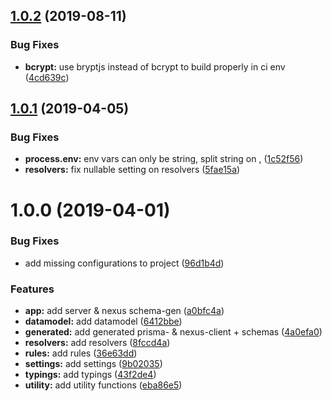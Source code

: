 ## [1.0.2](https://github.com/Kandelborg/KATS/compare/v1.0.1...v1.0.2) (2019-08-11)


### Bug Fixes

* **bcrypt:** use bryptjs instead of bcrypt to build properly in ci env ([4cd639c](https://github.com/Kandelborg/KATS/commit/4cd639c))

## [1.0.1](https://github.com/Kandelborg/KATS/compare/v1.0.0...v1.0.1) (2019-04-05)


### Bug Fixes

* **process.env:** env vars can only be string, split string on , ([1c52f56](https://github.com/Kandelborg/KATS/commit/1c52f56))
* **resolvers:** fix nullable setting on resolvers ([5fae15a](https://github.com/Kandelborg/KATS/commit/5fae15a))

# 1.0.0 (2019-04-01)


### Bug Fixes

* add missing configurations to project ([96d1b4d](https://github.com/Kandelborg/KATS/commit/96d1b4d))


### Features

* **app:** add server & nexus schema-gen ([a0bfc4a](https://github.com/Kandelborg/KATS/commit/a0bfc4a))
* **datamodel:** add datamodel ([6412bbe](https://github.com/Kandelborg/KATS/commit/6412bbe))
* **generated:** add generated prisma- & nexus-client + schemas ([4a0efa0](https://github.com/Kandelborg/KATS/commit/4a0efa0))
* **resolvers:** add resolvers ([8fccd4a](https://github.com/Kandelborg/KATS/commit/8fccd4a))
* **rules:** add rules ([36e63dd](https://github.com/Kandelborg/KATS/commit/36e63dd))
* **settings:** add settings ([9b02035](https://github.com/Kandelborg/KATS/commit/9b02035))
* **typings:** add typings ([43f2de4](https://github.com/Kandelborg/KATS/commit/43f2de4))
* **utility:** add utility functions ([eba86e5](https://github.com/Kandelborg/KATS/commit/eba86e5))
